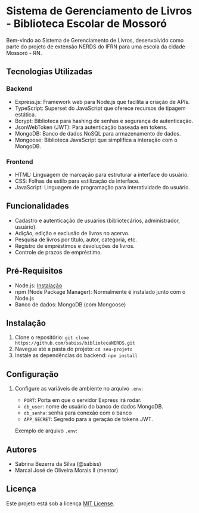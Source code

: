 # Sistema de Gerenciamento de Livros - Biblioteca Escolar de Mossoró

Bem-vindo ao Sistema de Gerenciamento de Livros, desenvolvido como parte do projeto de extensão NERDS do IFRN para uma escola da cidade Mossoró - RN.

## Tecnologias Utilizadas

### Backend

- Express.js: Framework web para Node.js que facilita a criação de APIs.
- TypeScript: Superset do JavaScript que oferece recursos de tipagem estática.
- Bcrypt: Biblioteca para hashing de senhas e segurança de autenticação.
- JsonWebToken (JWT): Para autenticação baseada em tokens.
- MongoDB: Banco de dados NoSQL para armazenamento de dados.
- Mongoose: Biblioteca JavaScript que simplifica a interação com o MongoDB.

### Frontend

- HTML: Linguagem de marcação para estruturar a interface do usuário.
- CSS: Folhas de estilo para estilização da interface.
- JavaScript: Linguagem de programação para interatividade do usuário.

## Funcionalidades

- Cadastro e autenticação de usuários (bibliotecários, administrador, usuário).
- Adição, edição e exclusão de livros no acervo.
- Pesquisa de livros por título, autor, categoria, etc.
- Registro de empréstimos e devoluções de livros.
- Controle de prazos de empréstimo.

## Pré-Requisitos

- Node.js: [Instalação](https://nodejs.org/)
- npm (Node Package Manager): Normalmente é instalado junto com o Node.js
- Banco de dados: MongoDB (com Mongoose)

## Instalação

1. Clone o repositório: `git clone https://github.com/sabiss/bibliotecaNERDS.git`
2. Navegue até a pasta do projeto: `cd seu-projeto`
3. Instale as dependências do backend: `npm install`

## Configuração

1. Configure as variáveis de ambiente no arquivo `.env`:

   - `PORT`: Porta em que o servidor Express irá rodar.
   - `db_user`: nome de usuário do banco de dados MongoDB.
   - `db_senha`: senha para conexão com o banco
   - `APP_SECRET`: Segredo para a geração de tokens JWT.

   Exemplo de arquivo `.env`:

## Autores

- Sabrina Bezerra da Silva (@sabiss)
- Marcal José de Oliveira Morais II (mentor)

## Licença

Este projeto está sob a licença [MIT License](LICENSE).
